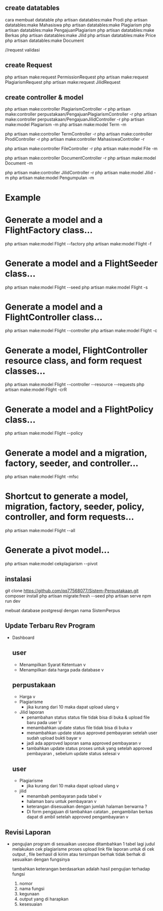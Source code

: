 ## create datatables

cara membuat datatable
php artisan datatables:make Prodi
php artisan datatables:make Mahasiswa
php artisan datatables:make Plagiarism
php artisan datatables:make PengajuanPlagiarism
php artisan datatables:make Berkas
php artisan datatables:make Jilid
php artisan datatables:make Price
php artisan datatables:make Document

//request validasi

## create Request

php artisan make:request PermissionRequest
php artisan make:request PlagiarismRequest
php artisan make:request JilidRequest

## create controller & model

php artisan make:controller PlagiarismController -r
php artisan make:controller perpustakaan/PengajuanPlagiarismController -r
php artisan make:controller perpustakaan/PengajuanJilidController -r
php artisan make:model Plagiarism -m
php artisan make:model Term -m

php artisan make:controller TermController -r
php artisan make:controller ProdiController -r
php artisan make:controller MahasiswaController -r

php artisan make:controller FileController -r
php artisan make:model File -m

php artisan make:controller DocumentController -r
php artisan make:model Document -m

php artisan make:controller JilidController -r
php artisan make:model Jilid -m
php artisan make:model Pengumpulan -m

# Example

# Generate a model and a FlightFactory class...
php artisan make:model Flight --factory
php artisan make:model Flight -f
 
# Generate a model and a FlightSeeder class...
php artisan make:model Flight --seed
php artisan make:model Flight -s
 
# Generate a model and a FlightController class...
php artisan make:model Flight --controller
php artisan make:model Flight -c
 
# Generate a model, FlightController resource class, and form request classes...
php artisan make:model Flight --controller --resource --requests
php artisan make:model Flight -crR
 
# Generate a model and a FlightPolicy class...
php artisan make:model Flight --policy
 
# Generate a model and a migration, factory, seeder, and controller...
php artisan make:model Flight -mfsc
 
# Shortcut to generate a model, migration, factory, seeder, policy, controller, and form requests...
php artisan make:model Flight --all
 
# Generate a pivot model...
php artisan make:model cekplagiarism --pivot

## instalasi

git clone https://github.com/qq77568077/Sistem-Perpustakaan.git
composer install
php artisan migrate:fresh --seed
php artisan serve
npm run dev

mebuat database postgresql dengan nama SistemPerpus


## Update Terbaru Rev Program

- Dashboard
    ## user
    - Menampilkan Syarat Ketentuan v
    - Menampilkan data harga pada database v

  ## perpustakaan
  - Harga v
  - Plagiarisme
    - jika kurang dari 10 maka dapat upload ulang v
  - Jilid laporan
    - penambahan status status file tidak bisa di buka & upload file baru pada user V
    - menambahkan update status file tidak bisa di buka v
    - menambahkan update status approved pembayaran setelah user sudah upload bukti bayar v
    - jadi ada approved laporan sama approved pembayaran  v
    - tambahkan update status proses untuk yang setelah approved pembayaran , sebelum update status selesai  v
     
  ## user
  - Plagiarisme
    - jika kurang dari 10 maka dapat upload ulang v
  - jilid
    - menambah pembayaran pada tabel v
    - halaman baru untuk pembayaran v
    - keterangan disesuaikan dengan jumlah halaman berwarna ?
    - Di form pengajuan di tambahkan catatan , pengambilan berkas dapat di ambil setelah approved pengambayaran v

## Revisi Laporan

- pengujian program di sesuaikan usecase
  ditambahkan 1 tabel lagi
  judul melakukan cek plagiarisme
  proses upload link file laporan untuk di cek
  output , file berhasil di kirim atau tersimpan
  berhak tidak berhak di sesuaikan dengan fungsinya

  tambahkan keterangan
  berdasarkan adalah hasil pengujian terhadap fungsi
  1. nomor
  2. nama fungsi
  3. kegunaan
  4. output yang di harapkan
  5. kesesuaian
